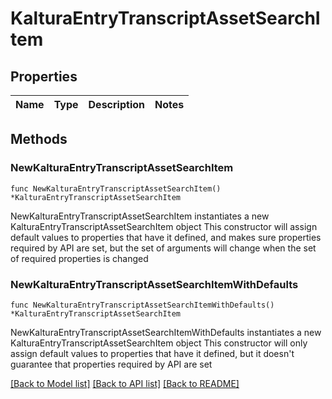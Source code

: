 # KalturaEntryTranscriptAssetSearchItem

## Properties

Name | Type | Description | Notes
------------ | ------------- | ------------- | -------------

## Methods

### NewKalturaEntryTranscriptAssetSearchItem

`func NewKalturaEntryTranscriptAssetSearchItem() *KalturaEntryTranscriptAssetSearchItem`

NewKalturaEntryTranscriptAssetSearchItem instantiates a new KalturaEntryTranscriptAssetSearchItem object
This constructor will assign default values to properties that have it defined,
and makes sure properties required by API are set, but the set of arguments
will change when the set of required properties is changed

### NewKalturaEntryTranscriptAssetSearchItemWithDefaults

`func NewKalturaEntryTranscriptAssetSearchItemWithDefaults() *KalturaEntryTranscriptAssetSearchItem`

NewKalturaEntryTranscriptAssetSearchItemWithDefaults instantiates a new KalturaEntryTranscriptAssetSearchItem object
This constructor will only assign default values to properties that have it defined,
but it doesn't guarantee that properties required by API are set


[[Back to Model list]](../README.md#documentation-for-models) [[Back to API list]](../README.md#documentation-for-api-endpoints) [[Back to README]](../README.md)



